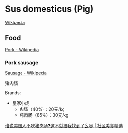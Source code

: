 # Sus domesticus (Pig)
[Wikipedia](https://en.wikipedia.org/wiki/Pig)

## Food
[Pork - Wikipedia](https://en.wikipedia.org/wiki/Pork)

### Pork sausage
[Sausage - Wikipedia](https://en.wikipedia.org/wiki/Sausage)

猪肉肠

Brands:
- 皇家小虎
  - 肉肠（40%）：20元/kg
  - 纯肉肠（85%）：30元/kg

[谁说美国人不吃猪肉肠❓这不就被我找到了么😆 | 社区美食精选](https://www.dealmoon.com/post/2356955)
